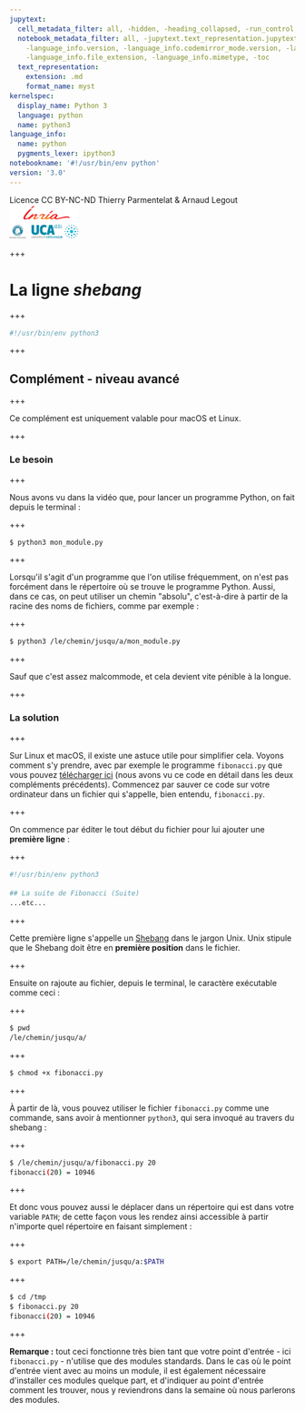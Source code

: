 ```yaml
---
jupytext:
  cell_metadata_filter: all, -hidden, -heading_collapsed, -run_control, -trusted
  notebook_metadata_filter: all, -jupytext.text_representation.jupytext_version, -jupytext.text_representation.format_version,
    -language_info.version, -language_info.codemirror_mode.version, -language_info.codemirror_mode,
    -language_info.file_extension, -language_info.mimetype, -toc
  text_representation:
    extension: .md
    format_name: myst
kernelspec:
  display_name: Python 3
  language: python
  name: python3
language_info:
  name: python
  pygments_lexer: ipython3
notebookname: '#!/usr/bin/env python'
version: '3.0'
---
```


<div class="licence">
<span>Licence CC BY-NC-ND</span>
<span>Thierry Parmentelat &amp; Arnaud Legout</span>
<span><img src="media/both-logos-small-alpha.png" /></span>
</div>

+++

# La ligne *shebang*

+++

```bash
#!/usr/bin/env python3
```

+++

## Complément - niveau avancé

+++

Ce complément est uniquement valable pour macOS et Linux.

+++

### Le besoin

+++

Nous avons vu dans la vidéo que, pour lancer un programme Python, on fait depuis le terminal :

+++

```bash
$ python3 mon_module.py
```

+++

Lorsqu'il s'agit d'un programme que l'on utilise fréquemment, on n'est pas forcément dans le répertoire où se trouve le programme Python. Aussi, dans ce cas, on peut utiliser un chemin "absolu", c'est-à-dire à partir de la racine des noms de fichiers, comme par exemple :

+++

```bash
$ python3 /le/chemin/jusqu/a/mon_module.py
```

+++

Sauf que c'est assez malcommode, et cela devient vite pénible à la longue.

+++

### La solution

+++

Sur Linux et macOS, il existe une astuce utile pour simplifier cela. Voyons comment s'y prendre, avec par exemple le programme `fibonacci.py` que vous pouvez [télécharger ici](data/fibonacci.py) (nous avons vu ce code en détail dans les deux compléments précédents). Commencez par sauver ce code sur votre ordinateur dans un fichier qui s'appelle, bien entendu, `fibonacci.py`.

+++

On commence par éditer le tout début du fichier pour lui ajouter une **première ligne** :

+++

```python
#!/usr/bin/env python3

## La suite de Fibonacci (Suite)
...etc...
```

+++

Cette première ligne s'appelle un [Shebang](http://en.wikipedia.org/wiki/Shebang_%28Unix%29) dans le jargon Unix. Unix stipule que le Shebang doit être en **première position** dans le fichier.

+++

Ensuite on rajoute au fichier, depuis le terminal, le caractère exécutable comme ceci :

+++

```bash
$ pwd
/le/chemin/jusqu/a/
```

+++

```bash
$ chmod +x fibonacci.py
```

+++

À partir de là, vous pouvez utiliser le fichier `fibonacci.py` comme une commande, sans avoir à mentionner `python3`, qui sera invoqué au travers du shebang :

+++

```bash
$ /le/chemin/jusqu/a/fibonacci.py 20
fibonacci(20) = 10946
```

+++

Et donc vous pouvez aussi le déplacer dans un répertoire qui est dans votre variable `PATH`; de cette façon vous les rendez ainsi accessible à partir n'importe quel répertoire en faisant simplement :

+++

```bash
$ export PATH=/le/chemin/jusqu/a:$PATH
```

+++

```bash
$ cd /tmp
$ fibonacci.py 20
fibonacci(20) = 10946
```

+++

**Remarque&nbsp;:** tout ceci fonctionne très bien tant que votre point d'entrée - ici `fibonacci.py` - n'utilise que des modules standards. Dans le cas où le point d'entrée vient avec au moins un module, il est également nécessaire d'installer ces modules quelque part, et d'indiquer au point d'entrée comment les trouver, nous y reviendrons dans la semaine où nous parlerons des modules.
